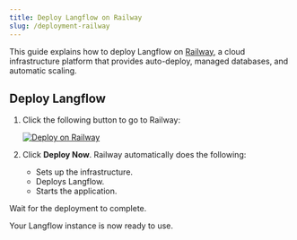 ```yaml
---
title: Deploy Langflow on Railway
slug: /deployment-railway
---
```


This guide explains how to deploy Langflow on [Railway](https://railway.app/), a cloud infrastructure platform that provides auto-deploy, managed databases, and automatic scaling.

## Deploy Langflow

1. Click the following button to go to Railway:

   [![Deploy on Railway](/logos/railway-deploy.svg)](https://railway.app/template/JMXEWp?referralCode=MnPSdg)

2. Click **Deploy Now**. 
Railway automatically does the following:
   - Sets up the infrastructure.
   - Deploys Langflow.
   - Starts the application.

Wait for the deployment to complete.

Your Langflow instance is now ready to use.
